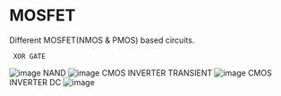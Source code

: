 # MOSFET
Different MOSFET(NMOS &amp; PMOS) based circuits.

     XOR GATE
  ![image](https://user-images.githubusercontent.com/60343675/137577046-825f8a4f-cb02-494b-9208-d327130258d1.png)
             NAND
           ![image](https://user-images.githubusercontent.com/60343675/137577137-9759df11-1610-438b-a481-a2a3084a3863.png)
         CMOS INVERTER TRANSIENT
         ![image](https://user-images.githubusercontent.com/60343675/137577153-f820f245-13f7-4528-ac5f-ca4a8f6c0621.png)
         CMOS INVERTER DC
         ![image](https://user-images.githubusercontent.com/60343675/137577176-59834e0e-0715-4be5-9063-d717c7e2ca70.png)

           
